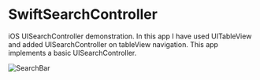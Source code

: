 # SwiftSearchController
iOS UISearchController demonstration.
In this app I have used UITableView and added UISearchController on tableView navigation. This app implements a basic UISearchController.

![SearchBar](https://github.com/rai-di/SwiftSearchController/blob/master/Screenshot.gif)
